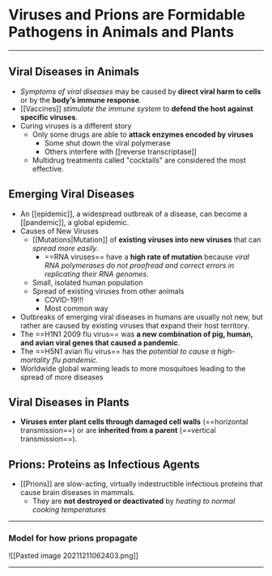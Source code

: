 # Viruses and Prions are Formidable Pathogens in Animals and Plants
---
## Viral Diseases in Animals
- *Symptoms of viral diseases* may be caused by **direct viral harm to cells** or by the **body’s immune response**. 
- [[Vaccines]] *stimulate the immune system* to **defend the host against specific viruses**.
- Curing viruses is a different story
	- Only some drugs are able to **attack enzymes encoded by viruses**
		- Some shut down the viral polymerase
		- Others interfere with [[reverse transcriptase]]
	- Multidrug treatments called "cocktails" are considered the most effective.
##  Emerging Viral Diseases
- An [[epidemic]], a widespread outbreak of a disease, can become a [[pandemic]], a global epidemic.
- Causes of New Viruses
	- [[Mutations|Mutation]] of **existing viruses into new viruses** that can *spread more easily*.
		- ==RNA viruses== have a **high rate of mutation** because *viral RNA polymerases do not proofread and correct errors in replicating their RNA genomes.*
	- Small, isolated human population
	- Spread of existing viruses from other animals
		- COVID-19!!!
		- Most common way
- Outbreaks of emerging viral diseases in humans are usually not new, but rather are caused by existing viruses that expand their host territory. 
- The ==H1N1 2009 flu virus== was **a new combination of pig, human, and avian viral genes that caused a pandemic**. 
- The ==H5N1 avian flu virus== has the *potential to cause a high-mortality flu pandemic.*
- Worldwide global warming leads to more mosquitoes leading to the spread of more diseases
## Viral Diseases in Plants
- **Viruses enter plant cells through damaged cell walls** (==horizontal transmission==) or are **inherited from a parent** (==vertical transmission==).
## Prions: Proteins as Infectious Agents
- [[Prions]] are slow-acting, virtually indestructible infectious proteins that cause brain diseases in mammals.
	- They are **not destroyed or deactivated** by *heating to normal cooking temperatures*

---
### Model for how prions propagate
![[Pasted image 20211211062403.png]]

---